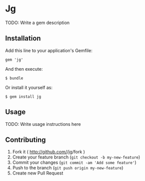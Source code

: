 # Jg

TODO: Write a gem description

## Installation

Add this line to your application's Gemfile:

    gem 'jg'

And then execute:

    $ bundle

Or install it yourself as:

    $ gem install jg

## Usage

TODO: Write usage instructions here

## Contributing

1. Fork it ( http://github.com/<my-github-username>/jg/fork )
2. Create your feature branch (`git checkout -b my-new-feature`)
3. Commit your changes (`git commit -am 'Add some feature'`)
4. Push to the branch (`git push origin my-new-feature`)
5. Create new Pull Request
